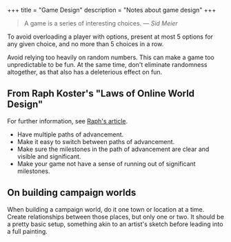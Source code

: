 +++
title = "Game Design"
description = "Notes about game design"
+++

> A game is a series of interesting choices. — _Sid Meier_

To avoid overloading a player with options, present at most 5 options for any given choice, and no more than 5 choices in a row.

Avoid relying too heavily on random numbers. This can make a game too unpredictable to be fun. At the same time, don't eliminate randomness altogether, as that also has a deleterious effect on fun.

## From Raph Koster's "Laws of Online World Design"

For further information, see [Raph's article](https://www.raphkoster.com/games/laws-of-online-world-design/the-laws-of-online-world-design/).

- Have multiple paths of advancement.
- Make it easy to switch between paths of advancement.
- Make sure the milestones in the path of advancement are clear and visible and significant.
- Make your game not have a sense of running out of significant milestones.

## On building campaign worlds

When building a campaign world, do it one town or location at a time. Create relationships between those places, but only one or two. It should be a pretty basic setup, something akin to an artist's sketch before leading into a full painting.
